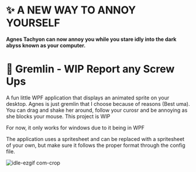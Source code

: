 # ✨ A NEW WAY TO ANNOY YOURSELF 

**Agnes Tachyon can now annoy you while you stare idly into the dark abyss known as your computer.**

# 📄 Gremlin - WIP Report any Screw Ups
A fun little WPF application that displays an animated sprite on your desktop. Agnes is just gremlin that I choose because of reasons (Best uma).
You can drag and shake her around, follow your curosr and be annoying as she blocks your mouse. This project is WIP 

For now, it only works for windows due to it being in WPF

The application uses a spritesheet and can be replaced with a spritesheet of your own, but make sure it follows the proper format through the config file.



![idle-ezgif com-crop](https://github.com/user-attachments/assets/97495dc4-1a5c-4e11-ac2f-cbf3c882adfe)
